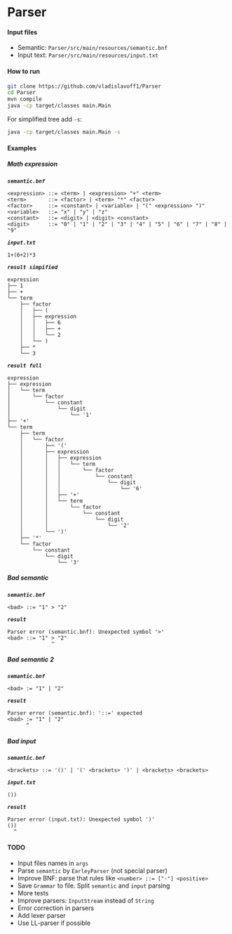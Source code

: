 # Parser
#### Input files
* Semantic: `Parser/src/main/resources/semantic.bnf`
* Input text: `Parser/src/main/resources/input.txt`

#### How to run
```bash
git clone https://github.com/vladislavoff1/Parser
cd Parser
mvn compile
java -cp target/classes main.Main
```

For simplified tree add `-s`:
```bash
java -cp target/classes main.Main -s
```


#### Examples
##### Math expression

***`semantic.bnf`***
```
<expression> ::= <term> | <expression> "+" <term>
<term>       ::= <factor> | <term> "*" <factor>
<factor>     ::= <constant> | <variable> | "(" <expression> ")"
<variable>   ::= "x" | "y" | "z"
<constant>   ::= <digit> | <digit> <constant>
<digit>      ::= "0" | "1" | "2" | "3" | "4" | "5" | "6" | "7" | "8" | "9"
```

***`input.txt`***
```
1+(6+2)*3
```

***`result simpified`***
```
expression
├── 1
├── +
└── term
    ├── factor
    │   ├── (
    │   ├── expression
    │   │   ├── 6
    │   │   ├── +
    │   │   └── 2
    │   └── )
    ├── *
    └── 3
```

***`result full`***
```
expression
├── expression
│   └── term
│       └── factor
│           └── constant
│               └── digit
│                   └── '1'
├── '+'
└── term
    ├── term
    │   └── factor
    │       ├── '('
    │       ├── expression
    │       │   ├── expression
    │       │   │   └── term
    │       │   │       └── factor
    │       │   │           └── constant
    │       │   │               └── digit
    │       │   │                   └── '6'
    │       │   ├── '+'
    │       │   └── term
    │       │       └── factor
    │       │           └── constant
    │       │               └── digit
    │       │                   └── '2'
    │       └── ')'
    ├── '*'
    └── factor
        └── constant
            └── digit
                └── '3'

```

##### Bad semantic

***`semantic.bnf`***
```
<bad> ::= "1" > "2"
```

***`result`***
```
Parser error (semantic.bnf): Unexpected symbol '>'
<bad> ::= "1" > "2"
              ^
```

##### Bad semantic 2

***`semantic.bnf`***
```
<bad> := "1" | "2"
```

***`result`***
```
Parser error (semantic.bnf): '::=' expected
<bad> := "1" | "2"
      ^
```

##### Bad input

***`semantic.bnf`***
```
<brackets> ::= '()' | '(' <brackets> ')' | <brackets> <brackets>
```

***`input.txt`***
```
())
```

***`result`***
```
Parser error (input.txt): Unexpected symbol ')'
())
  ^
```



#### TODO

* Input files names in `args`
* Parse `semantic` by `EarleyParser` (not special parser)
* Improve BNF: parse that rules like `<number> ::= ["-"] <positive>`
* Save `Grammar` to file. Split `semantic` and `input` parsing
* More tests
* Improve parsers: `InputStream` instead of `String`
* Error correction in parsers
* Add lexer parser
* Use LL-parser if possible


